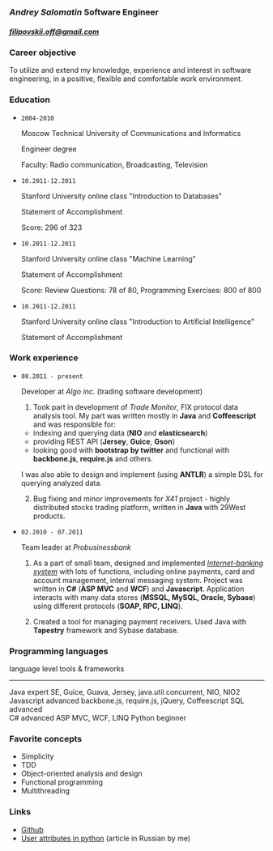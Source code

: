 ### *Andrey Salomatin* Software Engineer
##### [filipovskii.off@gmail.com](mailto:filipovskii.off@gmail.com?subject=Invitation%20for%20an%20interview)

### Career objective
To utilize and extend my knowledge, experience and interest in software engineering, in a positive, flexible and comfortable work environment.

### Education
*   `2004-2010`

    Moscow Technical University of  Communications and Informatics

    Engineer degree

    Faculty: Radio communication, Broadcasting, Television

*   `10.2011-12.2011`

    Stanford University online class "Introduction to Databases"

    Statement of Accomplishment

    Score: 296 of 323

*   `10.2011-12.2011`

    Stanford University online class "Machine Learning"

    Statement of Accomplishment

    Score: Review Questions: 78 of 80, Programming Exercises: 800 of 800


*   `10.2011-12.2011`

    Stanford University online class "Introduction to Artificial Intelligence"

    Statement of Accomplishment

### Work experience
*   `08.2011 - present`

    Developer at *Algo inc.* (trading software development)

    1. Took part in development of *Trade Monitor*, FIX protocol data analysis tool. My part was written mostly in **Java** and **Coffeescript** and was responsible for:
      -   indexing and querying data (**NIO** and **elasticsearch**)
      -   providing REST API (**Jersey**, **Guice**, **Gson**)
      -   looking good with **bootstrap by twitter** and functional with **backbone.js**, **require.js** and others.

      I was also able to design and implement (using **ANTLR**) a simple DSL for querying analyzed data.

    2. Bug fixing and minor improvements for *X41* project - highly distributed stocks trading platform, written in **Java** with 29West products.

*   `02.2010 - 07.2011`

    Team leader at *Probusinessbank*

    1.   As a part of small team, designed and implemented *[Internet-banking system](http://www.e-life.ru/)* with lots of functions, including online payments, card and account management, internal messaging system.
    Project was written in **C#** (**ASP MVC** and **WCF**) and **Javascript**. Application interacts with many data stores (**MSSQL, MySQL, Oracle, Sybase**) using different protocols (**SOAP, RPC, LINQ**).

    2.  Created a tool for managing payment receivers. Used Java with **Tapestry** framework and Sybase database.

###   Programming languages

language    level     tools & frameworks
----------  --------  ------------------
Java        expert    SE, Guice, Guava, Jersey, java.util.concurrent, NIO, NIO2
Javascript  advanced  backbone.js, require.js, jQuery, Coffeescript
SQL         advanced    
C#          advanced  ASP MVC, WCF, LINQ
Python      beginner

### Favorite concepts

*   Simplicity
*   TDD
*   Object-oriented analysis and design
*   Functional programming
*   Multithreading

### Links

*   [Github](https://github.com/filipovskii)
*   [User attributes in python](http://habrahabr.ru/blogs/python/137415/) (article in Russian by me)
